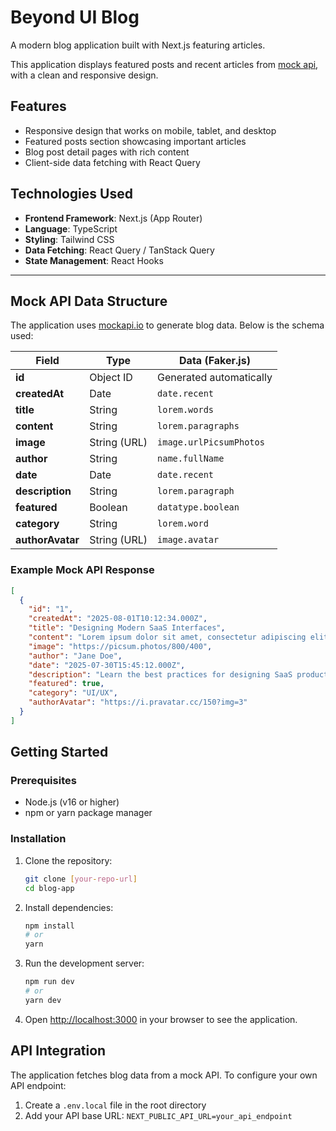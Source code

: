 # Beyond UI Blog

A modern blog application built with Next.js featuring articles.

This application displays featured posts and recent articles from [mock api](https://mockapi.io/), with a clean and responsive design.

## Features

- Responsive design that works on mobile, tablet, and desktop
- Featured posts section showcasing important articles
- Blog post detail pages with rich content
- Client-side data fetching with React Query

## Technologies Used

- **Frontend Framework**: Next.js (App Router)
- **Language**: TypeScript
- **Styling**: Tailwind CSS
- **Data Fetching**: React Query / TanStack Query
- **State Management**: React Hooks

---

## Mock API Data Structure

The application uses [mockapi.io](https://mockapi.io/) to generate blog data. Below is the schema used:

| Field           | Type          | Data (Faker.js)          |
|-----------------|--------------|--------------------------|
| **id**          | Object ID    | Generated automatically   |
| **createdAt**   | Date         | `date.recent`             |
| **title**       | String       | `lorem.words`             |
| **content**     | String       | `lorem.paragraphs`        |
| **image**       | String (URL) | `image.urlPicsumPhotos`   |
| **author**      | String       | `name.fullName`           |
| **date**        | Date         | `date.recent`             |
| **description** | String       | `lorem.paragraph`         |
| **featured**    | Boolean      | `datatype.boolean`        |
| **category**    | String       | `lorem.word`              |
| **authorAvatar**| String (URL) | `image.avatar`            |

### Example Mock API Response

```json
[
  {
    "id": "1",
    "createdAt": "2025-08-01T10:12:34.000Z",
    "title": "Designing Modern SaaS Interfaces",
    "content": "Lorem ipsum dolor sit amet, consectetur adipiscing elit...",
    "image": "https://picsum.photos/800/400",
    "author": "Jane Doe",
    "date": "2025-07-30T15:45:12.000Z",
    "description": "Learn the best practices for designing SaaS products.",
    "featured": true,
    "category": "UI/UX",
    "authorAvatar": "https://i.pravatar.cc/150?img=3"
  }
]

```


## Getting Started

### Prerequisites

- Node.js (v16 or higher)
- npm or yarn package manager

### Installation

1. Clone the repository:

   ```bash
   git clone [your-repo-url]
   cd blog-app
   ```

2. Install dependencies:

   ```bash
   npm install
   # or
   yarn
   ```

3. Run the development server:

   ```bash
   npm run dev
   # or
   yarn dev
   ```

4. Open [http://localhost:3000](http://localhost:3000) in your browser to see the application.
## API Integration

The application fetches blog data from a mock API. To configure your own API endpoint:

1. Create a `.env.local` file in the root directory
2. Add your API base URL: `NEXT_PUBLIC_API_URL=your_api_endpoint`
